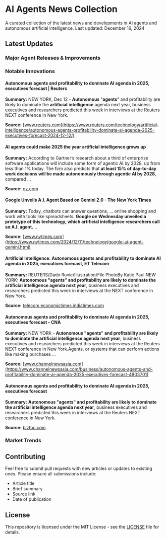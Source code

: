 # AI Agents News Collection

A curated collection of the latest news and developments in AI agents and autonomous artificial intelligence. Last updated: December 16, 2024

## Latest Updates

### Major Agent Releases & Improvements

### Notable Innovations
#### Autonomous agents and profitability to dominate AI agenda in 2025, executives forecast | Reuters
**Summary:** NEW YORK, Dec 12 - <strong>Autonomous</strong> &quot;<strong>agents</strong>&quot; and profitability are likely to dominate the <strong>artificial</strong> <strong>intelligence</strong> agenda next year, business executives and researchers predicted this week in interviews at the Reuters NEXT conference in New York.

**Source:** [www.reuters.com](https://www.reuters.com/technology/artificial-intelligence/autonomous-agents-profitability-dominate-ai-agenda-2025-executives-forecast-2024-12-12/)

#### AI agents could make 2025 the year artificial intelligence grows up
**Summary:** According to Gartner’s research about a third of enterprise software applications will include some form of agentic AI by 2028, up from less than 1% today. The firm also predicts that <strong>at least 15% of day-to-day work decisions will be made autonomously through agentic AI by 2028</strong>, compared ...

**Source:** [qz.com](https://qz.com/ai-agents-chatbots-artificial-intelligence-work-1851714587)

#### Google Unveils A.I. Agent Based on Gemini 2.0 - The New York Times
**Summary:** Today, chatbots can answer questions, ... online shopping and work with tools like spreadsheets. <strong>Google on Wednesday unveiled a prototype of this technology, which artificial intelligence researchers call an A.I. agent.</strong>...

**Source:** [www.nytimes.com](https://www.nytimes.com/2024/12/11/technology/google-ai-agent-gemini.html)

#### Artificial Intelligence: Autonomous agents and profitability to dominate AI agenda in 2025, executives forecast, ET Telecom
**Summary:** REUTERS/Dado Ruvic/Illustration/File PhotoBy Katie Paul NEW YORK: <strong>Autonomous &quot;agents&quot; and profitability are likely to dominate the artificial intelligence agenda next year</strong>, business executives and researchers predicted this week in interviews at the NEXT conference in New York.

**Source:** [telecom.economictimes.indiatimes.com](https://telecom.economictimes.indiatimes.com/news/internet/autonomous-agents-and-profitability-to-dominate-ai-agenda-in-2025-executives-forecast/116271546)

#### Autonomous agents and profitability to dominate AI agenda in 2025, executives forecast - CNA
**Summary:** NEW YORK - <strong>Autonomous &quot;agents&quot; and profitability are likely to dominate the artificial intelligence agenda next year</strong>, business executives and researchers predicted this week in interviews at the Reuters NEXT conference in New York.Agents, or systems that can perform actions like making purchases ...

**Source:** [www.channelnewsasia.com](https://www.channelnewsasia.com/business/autonomous-agents-and-profitability-dominate-ai-agenda-2025-executives-forecast-4803701)

#### Autonomous agents and profitability to dominate AI agenda in 2025, executives forecast
**Summary:** <strong>Autonomous &quot;agents&quot; and profitability are likely to dominate the artificial intelligence agenda next year</strong>, business executives and researchers predicted this week in interviews at the Reuters NEXT conference in New York.

**Source:** [biztoc.com](https://biztoc.com/x/3588abcc8df48cb2)


### Market Trends

## Contributing
Feel free to submit pull requests with new articles or updates to existing ones. Please ensure all submissions include:
- Article title
- Brief summary
- Source link
- Date of publication

## License
This repository is licensed under the MIT License - see the [LICENSE](LICENSE) file for details.
